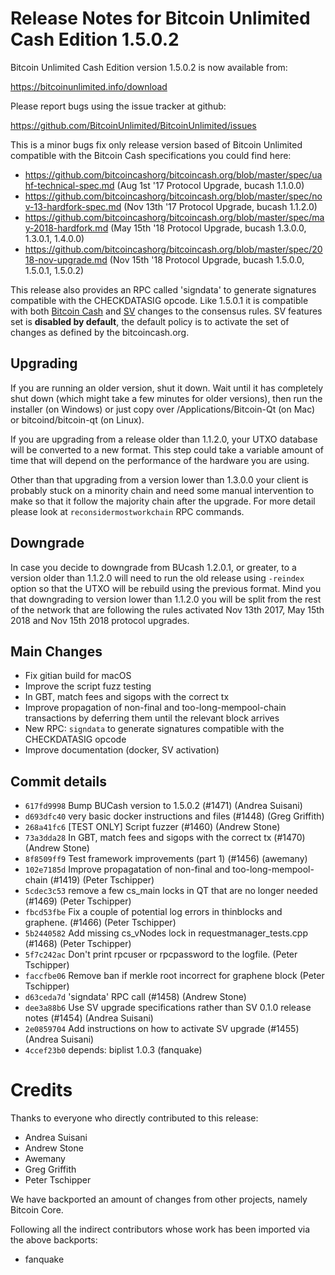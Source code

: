 Release Notes for Bitcoin Unlimited Cash Edition 1.5.0.2
=========================================================

Bitcoin Unlimited Cash Edition version 1.5.0.2 is now available from:

  <https://bitcoinunlimited.info/download>

Please report bugs using the issue tracker at github:

  <https://github.com/BitcoinUnlimited/BitcoinUnlimited/issues>

This is a minor bugs fix only release version based of Bitcoin Unlimited compatible
with the Bitcoin Cash specifications you could find here:

- https://github.com/bitcoincashorg/bitcoincash.org/blob/master/spec/uahf-technical-spec.md (Aug 1st '17 Protocol Upgrade, bucash 1.1.0.0)
- https://github.com/bitcoincashorg/bitcoincash.org/blob/master/spec/nov-13-hardfork-spec.md (Nov 13th '17 Protocol Upgrade, bucash 1.1.2.0)
- https://github.com/bitcoincashorg/bitcoincash.org/blob/master/spec/may-2018-hardfork.md (May 15th '18 Protocol Upgrade, bucash 1.3.0.0, 1.3.0.1, 1.4.0.0)
- https://github.com/bitcoincashorg/bitcoincash.org/blob/master/spec/2018-nov-upgrade.md (Nov 15th '18 Protocol Upgrade, bucash 1.5.0.0, 1.5.0.1, 1.5.0.2)

This release also provides an RPC called 'signdata' to generate signatures compatible with the CHECKDATASIG opcode. Like 1.5.0.1
it is compatible with both [Bitcoin Cash](https://github.com/bitcoincashorg/bitcoincash.org/blob/master/spec/2018-nov-upgrade.md) and [SV](https://github.com/bitcoin-sv/bitcoin-sv/blob/master/doc/release-notes.md) changes to the consensus rules.
SV features set is **disabled by default**, the default policy is to activate the set of changes as defined by the bitcoincash.org.

Upgrading
---------

If you are running an older version, shut it down. Wait until it has completely
shut down (which might take a few minutes for older versions), then run the
installer (on Windows) or just copy over /Applications/Bitcoin-Qt (on Mac) or
bitcoind/bitcoin-qt (on Linux).

If you are upgrading from a release older than 1.1.2.0, your UTXO database will be converted
to a new format. This step could take a variable amount of time that will depend
on the performance of the hardware you are using.

Other than that upgrading from a version lower than 1.3.0.0 your client is probably stuck
on a minority chain and need some manual intervention to make so that it follow the majority
chain after the upgrade. For more detail please look at `reconsidermostworkchain` RPC commands.

Downgrade
---------

In case you decide to downgrade from BUcash 1.2.0.1, or greater, to a version older than 1.1.2.0
will need to run the old release using `-reindex` option so that the
UTXO will be rebuild using the previous format. Mind you that downgrading to version
lower than 1.1.2.0 you will be split from the rest of the network that are following
the rules activated Nov 13th 2017, May 15th 2018 and Nov 15th 2018 protocol upgrades.

Main Changes
------------

- Fix gitian build for macOS
- Improve the script fuzz testing
- In GBT, match fees and sigops with the correct tx
- Improve propagation of non-final and too-long-mempool-chain transactions by deferring them until the relevant block arrives
- New RPC: `signdata` to generate signatures compatible with the CHECKDATASIG opcode
- Improve documentation (docker, SV activation)

Commit details
-------

- `617fd9998` Bump BUCash version to 1.5.0.2 (#1471) (Andrea Suisani)
- `d693dfc40` very basic docker instructions and files (#1448) (Greg Griffith)
- `268a41fc6` [TEST ONLY] Script fuzzer (#1460) (Andrew Stone)
- `73a3dda28` In GBT, match fees and sigops with the correct tx (#1470) (Andrew Stone)
- `8f8509ff9` Test framework improvements (part 1) (#1456) (awemany)
- `102e7185d` Improve propagatation of non-final and too-long-mempool-chain (#1419) (Peter Tschipper)
- `5cdec3c53` remove a few cs_main locks in QT that are no longer needed (#1469) (Peter Tschipper)
- `fbcd53fbe` Fix a couple of potential log  errors in thinblocks and graphene. (#1466) (Peter Tschipper)
- `5b2440582` Add missing cs_vNodes lock in requestmanager_tests.cpp (#1468) (Peter Tschipper)
- `5f7c242ac` Don't print rpcuser or rpcpassword to the logfile. (Peter Tschipper)
- `faccfbe06` Remove ban if merkle root incorrect for graphene block (Peter Tschipper)
- `d63ceda7d` 'signdata' RPC call (#1458) (Andrew Stone)
- `dee3a88b6` Use SV upgrade specifications rather than SV 0.1.0 release notes (#1454) (Andrea Suisani)
- `2e0859704` Add instructions on how to activate SV upgrade (#1455) (Andrea Suisani)
- `4ccef23b0` depends: biplist 1.0.3 (fanquake)

Credits
=======

Thanks to everyone who directly contributed to this release:

- Andrea Suisani
- Andrew Stone
- Awemany
- Greg Griffith
- Peter Tschipper

We have backported an amount of changes from other projects, namely Bitcoin Core.

Following all the indirect contributors whose work has been imported via the above backports:

- fanquake
